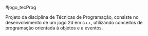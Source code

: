 #jogo_tecProg

Projeto da disciplina de Técnicas de Programação, consiste no desenvolvimento de um jogo 2d em c++, utilizando conceitos de programação orientada à objetos e à eventos.
